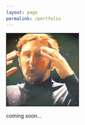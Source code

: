 ```yaml
---
layout: page
permalink: /portfolio
---
```


<div class='container'>
  <div class='row'>
    <div class='text-center'>
    <p><img src="/assets/mind_blown.gif"/></p>
    coming soon...
    </div>
  </div>
</div>